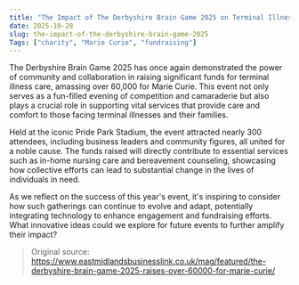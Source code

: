 ```yaml
---
title: "The Impact of The Derbyshire Brain Game 2025 on Terminal Illness Care"
date: 2025-10-28
slug: the-impact-of-the-derbyshire-brain-game-2025
Tags: ["charity", "Marie Curie", "fundraising"]
---
```

The Derbyshire Brain Game 2025 has once again demonstrated the power of community and collaboration in raising significant funds for terminal illness care, amassing over 60,000 for Marie Curie. This event not only serves as a fun-filled evening of competition and camaraderie but also plays a crucial role in supporting vital services that provide care and comfort to those facing terminal illnesses and their families.

Held at the iconic Pride Park Stadium, the event attracted nearly 300 attendees, including business leaders and community figures, all united for a noble cause. The funds raised will directly contribute to essential services such as in-home nursing care and bereavement counseling, showcasing how collective efforts can lead to substantial change in the lives of individuals in need.

As we reflect on the success of this year's event, it's inspiring to consider how such gatherings can continue to evolve and adapt, potentially integrating technology to enhance engagement and fundraising efforts. What innovative ideas could we explore for future events to further amplify their impact?

> Original source: https://www.eastmidlandsbusinesslink.co.uk/mag/featured/the-derbyshire-brain-game-2025-raises-over-60000-for-marie-curie/